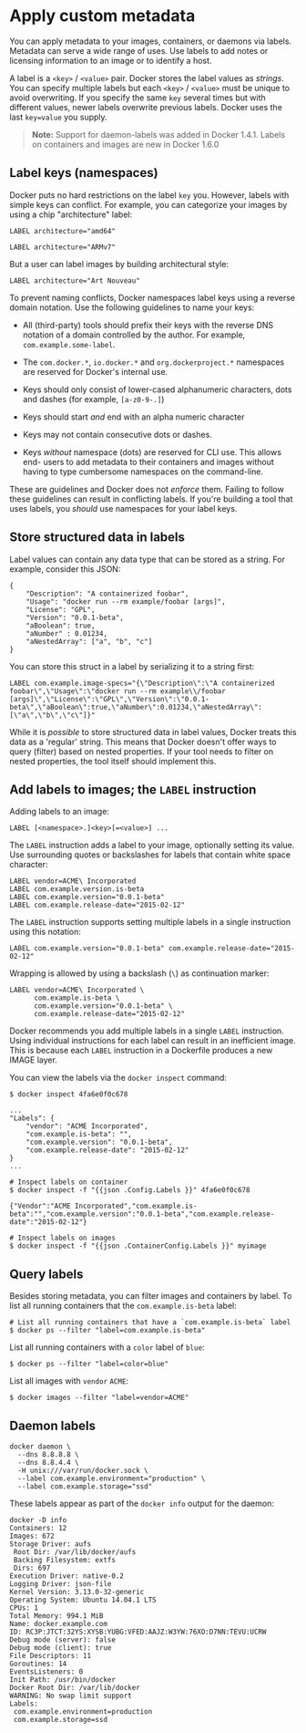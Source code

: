 <!--[metadata]>
+++
title = "Apply custom metadata"
description = "Learn how to work with custom metadata in Docker, using labels."
keywords = ["Usage, user guide, labels, metadata, docker, documentation, examples,  annotating"]
[menu.main]
parent = "mn_use_docker"
+++
<![end-metadata]-->

# Apply custom metadata

You can apply metadata to your images, containers, or daemons via
labels. Metadata can serve a wide range of uses. Use labels to add notes or
licensing information to an image or to identify a host.

A label is a `<key>` / `<value>` pair. Docker stores the label values as
*strings*. You can specify multiple labels but each `<key>` / `<value>` must be
unique to avoid overwriting. If you specify the same `key` several times but with
different values, newer labels overwrite previous labels. Docker uses
the last `key=value` you supply.

>**Note:** Support for daemon-labels was added in Docker 1.4.1. Labels on
>containers and images are new in Docker 1.6.0

## Label keys (namespaces)

Docker puts no hard restrictions on the label `key` you. However, labels with
simple keys can conflict. For example, you can categorize your images by using a
chip "architecture" label:

    LABEL architecture="amd64"

    LABEL architecture="ARMv7"

But a user can label images by building architectural style:

    LABEL architecture="Art Nouveau"

To prevent naming conflicts, Docker namespaces label keys using a reverse domain
notation. Use the following guidelines to name your keys:

- All (third-party) tools should prefix their keys with the
  reverse DNS notation of a domain controlled by the author. For
  example, `com.example.some-label`.

- The `com.docker.*`, `io.docker.*` and `org.dockerproject.*` namespaces are
  reserved for Docker's internal use.

- Keys should only consist of lower-cased alphanumeric characters,
  dots and dashes (for example, `[a-z0-9-.]`)

- Keys should start *and* end with an alpha numeric character

- Keys may not contain consecutive dots or dashes.

- Keys *without* namespace (dots) are reserved for CLI use. This allows end-
  users to add metadata to their containers and images without having to type
  cumbersome namespaces on the command-line.


These are guidelines and Docker does not *enforce* them. Failing to follow these
guidelines can result in conflicting labels. If you're building a tool that uses
labels, you *should* use namespaces for your label keys.


## Store structured data in labels

Label values can contain any data type that can be stored as a string. For
example, consider this JSON:


    {
        "Description": "A containerized foobar",
        "Usage": "docker run --rm example/foobar [args]",
        "License": "GPL",
        "Version": "0.0.1-beta",
        "aBoolean": true,
        "aNumber" : 0.01234,
        "aNestedArray": ["a", "b", "c"]
    }

You can store this struct in a label by serializing it to a string first:

    LABEL com.example.image-specs="{\"Description\":\"A containerized foobar\",\"Usage\":\"docker run --rm example\\/foobar [args]\",\"License\":\"GPL\",\"Version\":\"0.0.1-beta\",\"aBoolean\":true,\"aNumber\":0.01234,\"aNestedArray\":[\"a\",\"b\",\"c\"]}"

While it is *possible* to store structured data in label values, Docker treats
this data as a 'regular' string. This means that Docker doesn't offer ways to
query (filter) based on nested properties. If your tool needs to filter on
nested properties, the tool itself should implement this.


## Add labels to images; the `LABEL` instruction

Adding labels to an image:


    LABEL [<namespace>.]<key>[=<value>] ...

The `LABEL` instruction adds a label to your image, optionally setting its value.
Use surrounding quotes or backslashes for labels that contain
white space character:

    LABEL vendor=ACME\ Incorporated
    LABEL com.example.version.is-beta
    LABEL com.example.version="0.0.1-beta"
    LABEL com.example.release-date="2015-02-12"

The `LABEL` instruction supports setting multiple labels in a single instruction
using this notation:

    LABEL com.example.version="0.0.1-beta" com.example.release-date="2015-02-12"

Wrapping is allowed by using a backslash (`\`) as continuation marker:

    LABEL vendor=ACME\ Incorporated \
          com.example.is-beta \
          com.example.version="0.0.1-beta" \
          com.example.release-date="2015-02-12"

Docker recommends you add multiple labels in a single `LABEL` instruction. Using
individual instructions for each label can result in an inefficient image. This
is because each `LABEL` instruction in a Dockerfile produces a new IMAGE layer. 

You can view the labels via the `docker inspect` command:

    $ docker inspect 4fa6e0f0c678

    ...
    "Labels": {
        "vendor": "ACME Incorporated",
        "com.example.is-beta": "",
        "com.example.version": "0.0.1-beta",
        "com.example.release-date": "2015-02-12"
    }
    ...

    # Inspect labels on container
    $ docker inspect -f "{{json .Config.Labels }}" 4fa6e0f0c678

    {"Vendor":"ACME Incorporated","com.example.is-beta":"","com.example.version":"0.0.1-beta","com.example.release-date":"2015-02-12"}

    # Inspect labels on images
    $ docker inspect -f "{{json .ContainerConfig.Labels }}" myimage


## Query labels

Besides storing metadata, you can filter images and containers by label. To list all
running containers that the `com.example.is-beta` label:

    # List all running containers that have a `com.example.is-beta` label
    $ docker ps --filter "label=com.example.is-beta"

List all running containers with a `color` label of `blue`:

    $ docker ps --filter "label=color=blue"

List all images with `vendor` `ACME`:

    $ docker images --filter "label=vendor=ACME"


## Daemon labels


    docker daemon \
      --dns 8.8.8.8 \
      --dns 8.8.4.4 \
      -H unix:///var/run/docker.sock \
      --label com.example.environment="production" \
      --label com.example.storage="ssd"

These labels appear as part of the `docker info` output for the daemon:

    docker -D info
    Containers: 12
    Images: 672
    Storage Driver: aufs
     Root Dir: /var/lib/docker/aufs
     Backing Filesystem: extfs
     Dirs: 697
    Execution Driver: native-0.2
    Logging Driver: json-file
    Kernel Version: 3.13.0-32-generic
    Operating System: Ubuntu 14.04.1 LTS
    CPUs: 1
    Total Memory: 994.1 MiB
    Name: docker.example.com
    ID: RC3P:JTCT:32YS:XYSB:YUBG:VFED:AAJZ:W3YW:76XO:D7NN:TEVU:UCRW
    Debug mode (server): false
    Debug mode (client): true
    File Descriptors: 11
    Goroutines: 14
    EventsListeners: 0
    Init Path: /usr/bin/docker
    Docker Root Dir: /var/lib/docker
    WARNING: No swap limit support
    Labels:
     com.example.environment=production
     com.example.storage=ssd
